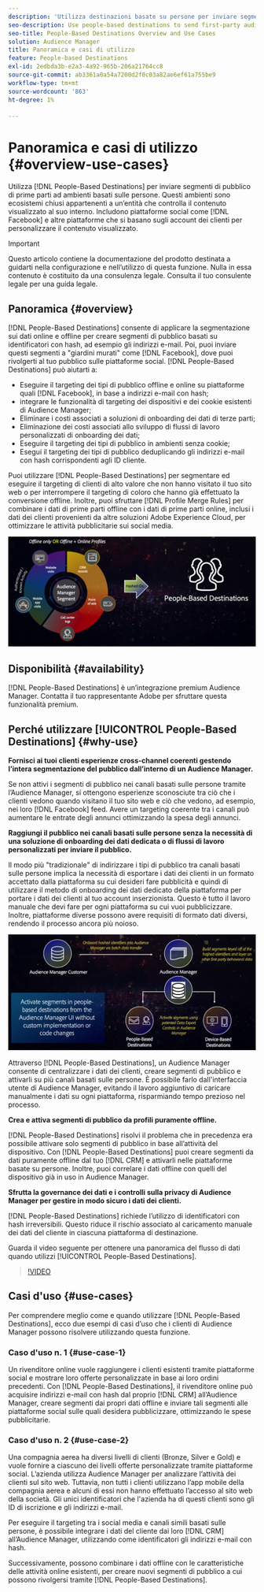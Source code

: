 ```yaml
---
description: 'Utilizza destinazioni basate su persone per inviare segmenti di pubblico di prime parti ad ambienti basati su persone. Questi ambienti sono ecosistemi chiusi appartenenti a un’entità che controlla il contenuto visualizzato al suo interno. Includono piattaforme social come Facebook e altre piattaforme che si basano sugli account dei clienti per personalizzare il contenuto visualizzato. '
seo-description: Use people-based destinations to send first-party audience segments to people-based environments. These environments are closed ecosystems belonging to one entity that controls the content that is being displayed within it. They include social platforms such as Facebook, and other platforms that rely on customer accounts to personalize the displayed content.
seo-title: People-Based Destinations Overview and Use Cases
solution: Audience Manager
title: Panoramica e casi di utilizzo
feature: People-based Destinations
exl-id: 2edbda3b-e2a3-4a92-965b-206a21764cc8
source-git-commit: ab3361a0a54a7200d2f0c03a82ae6ef61a755be9
workflow-type: tm+mt
source-wordcount: '863'
ht-degree: 1%

---
```


# Panoramica e casi di utilizzo {#overview-use-cases}

Utilizza [!DNL People-Based Destinations] per inviare segmenti di pubblico di prime parti ad ambienti basati sulle persone. Questi ambienti sono ecosistemi chiusi appartenenti a un’entità che controlla il contenuto visualizzato al suo interno. Includono piattaforme social come [!DNL Facebook] e altre piattaforme che si basano sugli account dei clienti per personalizzare il contenuto visualizzato.

>[!IMPORTANT]
>Questo articolo contiene la documentazione del prodotto destinata a guidarti nella configurazione e nell’utilizzo di questa funzione. Nulla in essa contenuto è costituito da una consulenza legale. Consulta il tuo consulente legale per una guida legale.

## Panoramica {#overview}

[!DNL People-Based Destinations] consente di applicare la segmentazione sui dati online e offline per creare segmenti di pubblico basati su identificatori [ ](people-based-destinations-prerequisites.md#hashing-requirements)con hash, ad esempio gli indirizzi e-mail. Poi, puoi inviare questi segmenti a &quot;giardini murati&quot; come [!DNL Facebook], dove puoi rivolgerti al tuo pubblico sulle piattaforme social. [!DNL People-Based Destinations] può aiutarti a:

* Eseguire il targeting dei tipi di pubblico offline e online su piattaforme quali [!DNL Facebook], in base a indirizzi e-mail con hash;
* integrare le funzionalità di targeting dei dispositivi e dei cookie esistenti di Audience Manager;
* Eliminare i costi associati a soluzioni di onboarding dei dati di terze parti;
* Eliminazione dei costi associati allo sviluppo di flussi di lavoro personalizzati di onboarding dei dati;
* Eseguire il targeting dei tipi di pubblico in ambienti senza cookie;
* Esegui il targeting dei tipi di pubblico deduplicando gli indirizzi e-mail con hash corrispondenti agli ID cliente.

Puoi utilizzare [!DNL People-Based Destinations] per segmentare ed eseguire il targeting di clienti di alto valore che non hanno visitato il tuo sito web o per interrompere il targeting di coloro che hanno già effettuato la conversione offline. Inoltre, puoi sfruttare [!DNL Profile Merge Rules] per combinare i dati di prime parti offline con i dati di prime parti online, inclusi i dati dei clienti provenienti da altre soluzioni Adobe Experience Cloud, per ottimizzare le attività pubblicitarie sui social media.

![pbd-overview](assets/pbd-overview.png)

## Disponibilità {#availability}

[!DNL People-Based Destinations] è un’integrazione premium Audience Manager. Contatta il tuo rappresentante Adobe per sfruttare questa funzionalità premium.

## Perché utilizzare [!UICONTROL People-Based Destinations] {#why-use}

**Fornisci ai tuoi clienti esperienze cross-channel coerenti gestendo l’intera segmentazione del pubblico dall’interno di un Audience Manager.**

Se non attivi i segmenti di pubblico nei canali basati sulle persone tramite l’Audience Manager, si ottengono esperienze sconosciute tra ciò che i clienti vedono quando visitano il tuo sito web e ciò che vedono, ad esempio, nei loro [!DNL Facebook] feed. Avere un targeting coerente tra i canali può aumentare le entrate degli annunci ottimizzando la spesa degli annunci.

**Raggiungi il pubblico nei canali basati sulle persone senza la necessità di una soluzione di onboarding dei dati dedicata o di flussi di lavoro personalizzati per inviare il pubblico.**

Il modo più &quot;tradizionale&quot; di indirizzare i tipi di pubblico tra canali basati sulle persone implica la necessità di esportare i dati dei clienti in un formato accettato dalla piattaforma su cui desideri fare pubblicità e quindi di utilizzare il metodo di onboarding dei dati dedicato della piattaforma per portare i dati dei clienti al tuo account inserzionista. Questo è tutto il lavoro manuale che devi fare per ogni piattaforma su cui vuoi pubblicizzare. Inoltre, piattaforme diverse possono avere requisiti di formato dati diversi, rendendo il processo ancora più noioso.

![pbd-overview](assets/pbd-diagram.png)

Attraverso [!DNL People-Based Destinations], un Audience Manager consente di centralizzare i dati dei clienti, creare segmenti di pubblico e attivarli su più canali basati sulle persone. È possibile farlo dall&#39;interfaccia utente di Audience Manager, evitando il lavoro aggiuntivo di caricare manualmente i dati su ogni piattaforma, risparmiando tempo prezioso nel processo.

**Crea e attiva segmenti di pubblico da profili puramente offline.**

[!DNL People-Based Destinations] risolvi il problema che in precedenza era possibile attivare solo segmenti di pubblico in base all’attività del dispositivo. Con [!DNL People-Based Destinations] puoi creare segmenti da dati puramente offline dal tuo [!DNL CRM] e attivarli nelle piattaforme basate su persone. Inoltre, puoi correlare i dati offline con quelli del dispositivo già in uso in Audience Manager.

**Sfrutta la governance dei dati e i controlli sulla privacy di Audience Manager per gestire in modo sicuro i dati dei clienti.**

[!DNL People-Based Destinations] richiede l’utilizzo di identificatori con hash irreversibili. Questo riduce il rischio associato al caricamento manuale dei dati del cliente in ciascuna piattaforma di destinazione.

Guarda il video seguente per ottenere una panoramica del flusso di dati quando utilizzi [!UICONTROL People-Based Destinations].

>[!VIDEO](https://video.tv.adobe.com/v/28968/)

## Casi d&#39;uso {#use-cases}

Per comprendere meglio come e quando utilizzare [!DNL People-Based Destinations], ecco due esempi di casi d’uso che i clienti di Audience Manager possono risolvere utilizzando questa funzione.

### Caso d&#39;uso n. 1 {#use-case-1}

Un rivenditore online vuole raggiungere i clienti esistenti tramite piattaforme social e mostrare loro offerte personalizzate in base ai loro ordini precedenti. Con [!DNL People-Based Destinations], il rivenditore online può acquisire indirizzi e-mail con hash dal proprio [!DNL CRM] all’Audience Manager, creare segmenti dai propri dati offline e inviare tali segmenti alle piattaforme social sulle quali desidera pubblicizzare, ottimizzando le spese pubblicitarie.

### Caso d&#39;uso n. 2 {#use-case-2}

Una compagnia aerea ha diversi livelli di clienti (Bronze, Silver e Gold) e vuole fornire a ciascuno dei livelli offerte personalizzate tramite piattaforme social. L’azienda utilizza Audience Manager per analizzare l’attività dei clienti sul sito web. Tuttavia, non tutti i clienti utilizzano l’app mobile della compagnia aerea e alcuni di essi non hanno effettuato l’accesso al sito web della società. Gli unici identificatori che l&#39;azienda ha di questi clienti sono gli ID di iscrizione e gli indirizzi e-mail.

Per eseguire il targeting tra i social media e canali simili basati sulle persone, è possibile integrare i dati del cliente dai loro [!DNL CRM] all’Audience Manager, utilizzando come identificatori gli indirizzi e-mail con hash.

Successivamente, possono combinare i dati offline con le caratteristiche delle attività online esistenti, per creare nuovi segmenti di pubblico a cui possono rivolgersi tramite [!DNL People-Based Destinations].
